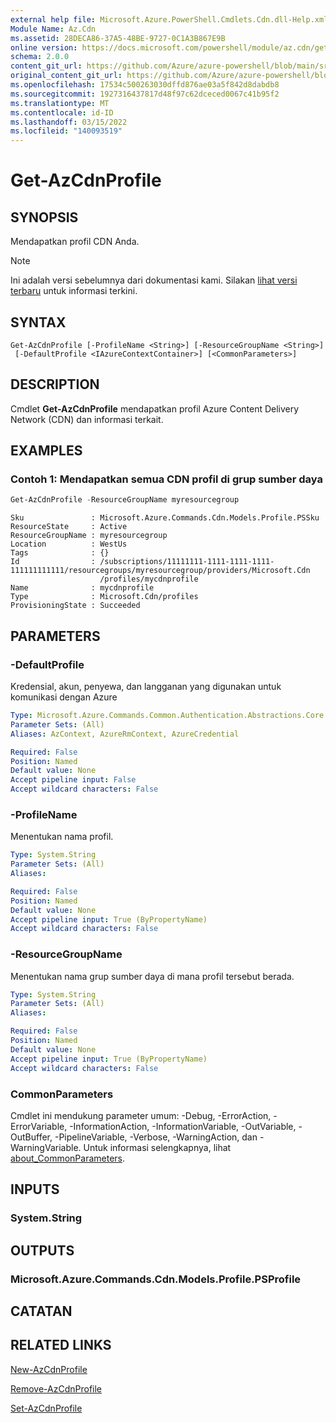 ```yaml
---
external help file: Microsoft.Azure.PowerShell.Cmdlets.Cdn.dll-Help.xml
Module Name: Az.Cdn
ms.assetid: 28DECA86-37A5-48BE-9727-0C1A3B867E9B
online version: https://docs.microsoft.com/powershell/module/az.cdn/get-azcdnprofile
schema: 2.0.0
content_git_url: https://github.com/Azure/azure-powershell/blob/main/src/Cdn/Cdn/help/Get-AzCdnProfile.md
original_content_git_url: https://github.com/Azure/azure-powershell/blob/main/src/Cdn/Cdn/help/Get-AzCdnProfile.md
ms.openlocfilehash: 17534c500263030dffd876ae03a5f842d8dabdb8
ms.sourcegitcommit: 1927316437817d48f97c62dceced0067c41b95f2
ms.translationtype: MT
ms.contentlocale: id-ID
ms.lasthandoff: 03/15/2022
ms.locfileid: "140093519"
---
```

# Get-AzCdnProfile

## SYNOPSIS
Mendapatkan profil CDN Anda.

> [!NOTE]
>Ini adalah versi sebelumnya dari dokumentasi kami. Silakan [lihat versi terbaru](/powershell/module/az.cdn/get-azcdnprofile) untuk informasi terkini.

## SYNTAX

```
Get-AzCdnProfile [-ProfileName <String>] [-ResourceGroupName <String>]
 [-DefaultProfile <IAzureContextContainer>] [<CommonParameters>]
```

## DESCRIPTION
Cmdlet **Get-AzCdnProfile** mendapatkan profil Azure Content Delivery Network (CDN) dan informasi terkait.

## EXAMPLES

### Contoh 1: Mendapatkan semua CDN profil di grup sumber daya
```powershell
Get-AzCdnProfile -ResourceGroupName myresourcegroup
```

```Output
Sku               : Microsoft.Azure.Commands.Cdn.Models.Profile.PSSku
ResourceState     : Active
ResourceGroupName : myresourcegroup
Location          : WestUs
Tags              : {}
Id                : /subscriptions/11111111-1111-1111-1111-111111111111/resourcegroups/myresourcegroup/providers/Microsoft.Cdn
                    /profiles/mycdnprofile
Name              : mycdnprofile
Type              : Microsoft.Cdn/profiles
ProvisioningState : Succeeded
```

## PARAMETERS

### -DefaultProfile
Kredensial, akun, penyewa, dan langganan yang digunakan untuk komunikasi dengan Azure

```yaml
Type: Microsoft.Azure.Commands.Common.Authentication.Abstractions.Core.IAzureContextContainer
Parameter Sets: (All)
Aliases: AzContext, AzureRmContext, AzureCredential

Required: False
Position: Named
Default value: None
Accept pipeline input: False
Accept wildcard characters: False
```

### -ProfileName
Menentukan nama profil.

```yaml
Type: System.String
Parameter Sets: (All)
Aliases:

Required: False
Position: Named
Default value: None
Accept pipeline input: True (ByPropertyName)
Accept wildcard characters: False
```

### -ResourceGroupName
Menentukan nama grup sumber daya di mana profil tersebut berada.

```yaml
Type: System.String
Parameter Sets: (All)
Aliases:

Required: False
Position: Named
Default value: None
Accept pipeline input: True (ByPropertyName)
Accept wildcard characters: False
```

### CommonParameters
Cmdlet ini mendukung parameter umum: -Debug, -ErrorAction, -ErrorVariable, -InformationAction, -InformationVariable, -OutVariable, -OutBuffer, -PipelineVariable, -Verbose, -WarningAction, dan -WarningVariable. Untuk informasi selengkapnya, lihat [about_CommonParameters](http://go.microsoft.com/fwlink/?LinkID=113216).

## INPUTS

### System.String

## OUTPUTS

### Microsoft.Azure.Commands.Cdn.Models.Profile.PSProfile

## CATATAN

## RELATED LINKS

[New-AzCdnProfile](./New-AzCdnProfile.md)

[Remove-AzCdnProfile](./Remove-AzCdnProfile.md)

[Set-AzCdnProfile](./Set-AzCdnProfile.md)


